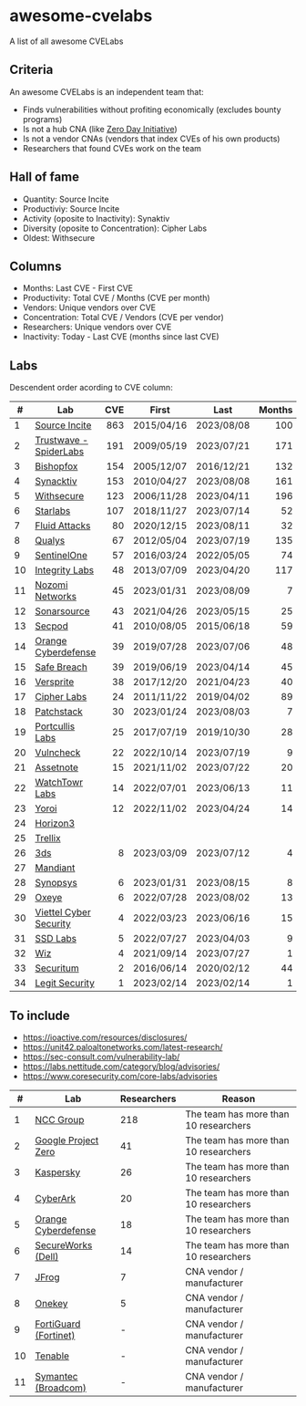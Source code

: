 # awesome-cvelabs

A list of all awesome CVELabs

## Criteria

An awesome CVELabs is an independent team that:

* Finds vulnerabilities without profiting economically (excludes bounty programs)
* Is not a hub CNA (like [Zero Day Initiative](https://www.zerodayinitiative.com/))
* Is not a vendor CNAs (vendors that index CVEs of his own products)
* Researchers that found CVEs work on the team

## Hall of fame

* Quantity: Source Incite
* Productiviy: Source Incite
* Activity (oposite to Inactivity): Synaktiv
* Diversity (oposite to Concentration): Cipher Labs
* Oldest: Withsecure

## Columns

* Months: Last CVE - First CVE
* Productivity: Total CVE / Months (CVE per month)
* Vendors: Unique vendors over CVE 
* Concentration: Total CVE / Vendors (CVE per vendor)
* Researchers: Unique vendors over CVE
* Inactivity: Today - Last CVE (months since last CVE)

## Labs

Descendent order acording to CVE column:

| #  | Lab | CVE | First       | Last       | Months | Productivity | Vendors | Concentration | Inactivity |
|----|----------------------------------------------------| ---: |------------|------------| ----: | ----: | ----: | ----: | ----: |
| 1  | [Source Incite](https://srcincite.io/advisories/) |  863   | 2015/04/16  | 2023/08/08 |   100  |   8.6                      |   65    |  13.2         |   0        |
| 2  | [Trustwave - SpiderLabs](https://www.trustwave.com/en-us/resources/security-resources/security-advisories/) | 191   | 2009/05/19  | 2023/07/21 |  171   |   1.1                     |   63    |    -            |   -          |
| 3  | [Bishopfox](https://bishopfox.com/blog/advisories) |  154   | 2005/12/07  | 2016/12/21 |   132  |   1.2                      |   44    |  3.5         |   72       |
| 4  | [Synacktiv](https://www.synacktiv.com/en/advisories) | 153   | 2010/04/27  | 2023/08/08 |  161   |   0.9                      |   52    |   2.9          |   0        |
| 5  | [Withsecure](https://labs.withsecure.com/advisories/) |  123 | 2006/11/28  | 2023/04/11 |  196  |   0.6                      |   73    |   1.7          |   4        |
| 6  | [Starlabs](https://starlabs.sg/advisories)       | 107   | 2018/11/27  | 2023/07/14 |   52  |   2.0                      |   24    |  4.4         |   1        |
| 7  | [Fluid Attacks](https://fluidattacks.com/advisories/) | 80    | 2020/12/15  | 2023/08/11 |    32   |   2.5                      |   53    |    -            |   -          |
| 8  | [Qualys](https://www.qualys.com/research/security-advisories/) | 67    | 2012/05/04  | 2023/07/19 |  135   |   0.5                      |   41    |    -            |   -          |
| 9  | [SentinelOne](https://www.sentinelone.com/labs/our-cves/) | 57    | 2016/03/24  | 2022/05/05 |    74   |   0.8                      |   25    |    -            |   -          |
| 10 | [Integrity Labs](https://labs.integrity.pt/advisories/) | 48    | 2013/07/09  | 2023/04/20 |  117   |   0.4                      |   37    |   1.3          |   5        |
| 11 | [Nozomi Networks](https://www.nozominetworks.com/labs/vulnerability-advisories/) | 45    | 2023/01/31  | 2023/08/09 |    7   |   6.4                      |    8    |   5.6          |   0        |
| 12 | [Sonarsource](https://www.sonarsource.com/)      | 43    | 2021/04/26  | 2023/05/15 |    25  |   1.7                      |    -    |    -            |   -          |
| 13 | [Secpod](https://www.secpod.com/)                 | 41    | 2010/08/05  | 2015/06/18 |    59  |   0.7                      |    -    |    -            |   -          |
| 14 | [Orange Cyberdefense](https://www.orangecyberdefense.com) | 39    | 2019/07/28  | 2023/07/06 |    48  |   0.8                      |   29    |    -            |   -          |
| 15 | [Safe Breach](https://www.safebreach.com/cve-discoveries/) | 39 | 2019/06/19  | 2023/04/14 |    45  |   0.9                      |   25    |   1.6          |   4        |
| 16 | [Versprite](https://versprite.com/)               | 38    | 2017/12/20  | 2021/04/23 |    40  |   0.9                      |   29    |    -            |   -          |
| 17 | [Cipher Labs](https://labs.cipher.com/projects/vulnerability-research/index.html) | 24    | 2011/11/22  | 2019/04/02 |    89  |   0.3                      |   18    |   1.3          |   52       |
| 18 | [Patchstack](https://patchstack.com/)             | 30    | 2023/01/24  | 2023/08/03 |     7   |   4.3                      |    -    |    -            |   -          |
| 19 | [Portcullis Labs](https://labs.portcullis.co.uk/advisories/) | 25   | 2017/07/19  | 2019/10/30 | 28    | 1.2           | 10     | 2.5          | 45        |
| 20 | [Vulncheck](https://vulncheck.com/)              | 22    | 2022/10/14  | 2023/07/19 |     9   |   2.4                      |   16    |    -            |   -          |
| 21 | [Assetnote](https://www.assetnote.io/)            | 15    | 2021/11/02  | 2023/07/22 |    20  |   0.7                      |   14    |    -            |   -          |
| 22 | [WatchTowr Labs](https://labs.watchtowr.com/)     | 14    | 2022/07/01  | 2023/06/13 |    11  |   1.3                      |   10    |   1.4          |   2        |
| 23 | [Yoroi](https://yoroi.company/research/)          | 12    | 2022/11/02  | 2023/04/24 |    14  |   0.8                      |    3    |    -            |   -          |
| 24 | [Horizon3](https://www.horizon3.ai/)             |       |             |            |        |                          |         |    -            |   -          |
| 25 | [Trellix](https://www.trellix.com/)              |       |             |            |        |                          |         |    -            |   -          |
| 26 | [3ds](https://www.3ds.com/vulnerability/advisories) |   8   | 2023/03/09  | 2023/07/12 |     4   |   2.0                      |    4    |   2.0          |   1        |
| 27 | [Mandiant](https://www.mandiant.com/)            |       |             |            |        |                          |         |    -            |   -          |
| 28 | [Synopsys](https://www.synopsys.com/blogs/software-security/tag/cybersecurity-research-center/) |   6   | 2023/01/31  | 2023/08/15 |     8   |   0.9                      |    5    |    -            |   -          |
| 29 | [Oxeye](https://www.oxeye.io/resources-category/research) |   6   | 2022/07/28  | 2023/08/02 |    13  |   0.7                      |    4    |    -            |   -          |
| 30 | [Viettel Cyber Security](https://blog.viettelcybersecurity.com/tag/researches/) |  4   | 2022/03/23  | 2023/06/16 |    15  |   0.3                      |    4    |    -            |   -          |
| 31 | [SSD Labs](https://ssd-disclosure.com/advisories/) |  5   | 2022/07/27  | 2023/04/03 |     9   |   0.3                      |    3    |    -            |   -          |
| 32 | [Wiz](https://www.wiz.io/blog/tag/research)      |  4   | 2021/09/14  | 2023/07/27 |     1   |   2.0                      |    2    |    -            |   -          |
| 33 | [Securitum](https://research.securitum.com/)     |  2   | 2016/06/14  | 2020/02/12 |    44  |   0.1                      |    2    |    -            |   -          |
| 34 | [Legit Security](https://www.legitsecurity.com/) |  1   | 2023/02/14  | 2023/02/14 |     1   |   1.0                      |    1    |    -            |   -          |

## To include

* https://ioactive.com/resources/disclosures/
* https://unit42.paloaltonetworks.com/latest-research/
* https://sec-consult.com/vulnerability-lab/
* https://labs.nettitude.com/category/blog/advisories/
* https://www.coresecurity.com/core-labs/advisories

| #  | Lab                                                   | Researchers | Reason                                |
|----|-------------------------------------------------------|-------------|---------------------------------------|
| 1  | [NCC Group](https://research.nccgroup.com/category/technical-advisories/) | 218         | The team has more than 10 researchers |
| 2  | [Google Project Zero](https://googleprojectzero.blogspot.com/)                    | 41          | The team has more than 10 researchers |
| 3  | [Kaspersky](https://www.kaspersky.com/about/team/great)                            | 26          | The team has more than 10 researchers |
| 4  | [CyberArk](https://labs.cyberark.com/cyberark-labs-security-advisories/)            | 20          | The team has more than 10 researchers |
| 5  | [Orange Cyberdefense](https://www.orangecyberdefense.com)                          | 18          | The team has more than 10 researchers |
| 6  | [SecureWorks (Dell)](https://www.secureworks.com/research/#resource-type=Advisory)  | 14          | The team has more than 10 researchers |
| 7  | [JFrog](https://research.jfrog.com/)                                               | 7           | CNA vendor / manufacturer            |
| 8  | [Onekey](https://onekey.com/research/)                                             | 5           | CNA vendor / manufacturer            |
| 9  | [FortiGuard (Fortinet)](https://www.fortiguard.com/zeroday)                        | -           | CNA vendor / manufacturer            |
| 10 | [Tenable](https://www.tenable.com/security/research)                               | -           | CNA vendor / manufacturer            |
| 11 | [Symantec (Broadcom)](https://support.broadcom.com/web/ecx/security-advisory)      | -           | CNA vendor / manufacturer            |
